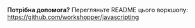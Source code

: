__Потрібна допомога?__ Перегляньте README цього воркшопу: https://github.com/workshopper/javascripting
